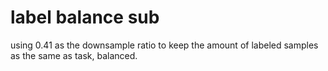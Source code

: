 # label balance sub

using 0.41 as the downsample ratio to keep the amount of labeled samples as the same as task, balanced.


